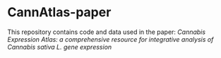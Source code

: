# CannAtlas-paper
This repository contains code and data used in the paper: *Cannabis Expression Atlas: a comprehensive resource for integrative analysis of Cannabis sativa L. gene expression*
